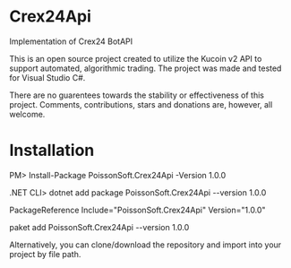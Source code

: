 # Crex24Api
Implementation of Crex24 BotAPI

This is an open source project created to utilize the Kucoin v2 API to support automated, algorithmic trading. The project was made and tested for Visual Studio C#.

There are no guarentees towards the stability or effectiveness of this project. Comments, contributions, stars and donations are, however, all welcome.

# Installation
PM> Install-Package PoissonSoft.Crex24Api -Version 1.0.0

.NET CLI> dotnet add package PoissonSoft.Crex24Api --version 1.0.0

PackageReference Include="PoissonSoft.Crex24Api" Version="1.0.0"

paket add PoissonSoft.Crex24Api --version 1.0.0

Alternatively, you can clone/download the repository and import into your project by file path.
